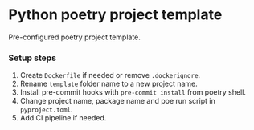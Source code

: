 # Python poetry project template
Pre-configured poetry project template.

### Setup steps
1. Create `Dockerfile` if needed or remove `.dockerignore`.
1. Rename `template` folder name to a new project name.
1. Install pre-commit hooks with `pre-commit install` from poetry shell.
1. Change project name, package name and poe run script in `pyproject.toml`.
1. Add CI pipeline if needed.
